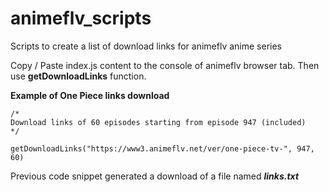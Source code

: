 # animeflv_scripts

Scripts to create a list of download links for animeflv anime series

Copy / Paste index.js content to the console of animeflv browser tab. Then use **getDownloadLinks** function.

**Example of One Piece links download**

```
/*
Download links of 60 episodes starting from episode 947 (included)
*/

getDownloadLinks("https://www3.animeflv.net/ver/one-piece-tv-", 947, 60)
```

Previous code snippet generated a download of a file named **_links.txt_**
